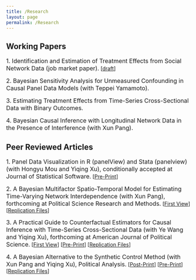 ```yaml
---
title: /Research
layout: page
permalink: /Research
---
```



## Working Papers 

<font size="3">1. Identification and Estimation of Treatment Effects from Social Network Data (job market paper).</font> [[draft](../Net_JMP_Liu.pdf)]
  
<font size="3">2. Bayesian Sensitivity Analysis for Unmeasured Confounding in Causal Panel Data Models (with Teppei Yamamoto).</font>  
<!-- force a new paragraph -->
<font size="3">3. Estimating Treatment Effects from Time-Series Cross-Sectional Data with Binary Outcomes.</font>  
<!-- force a new paragraph -->
<font size="3">4. Bayesian Causal Inference with Longitudinal Network Data in the Presence of Interference (with Xun Pang).</font>  



## Peer Reviewed Articles

<font size="3">1. Panel Data Visualization in R (panelView) and Stata (panelview) (with Hongyu Mou and Yiqing Xu), conditionally accepted at Journal of Statistical Software.</font> [<a href="https://papers.ssrn.com/sol3/papers.cfm?abstract_id=4202154">Pre-Print</a>] 

<font size="3">2. A Bayesian Multifactor Spatio-Temporal Model for Estimating Time-Varying Network Interdependence (with Xun Pang), forthcoming at Political Science Research and Methods.</font> [<a href="https://www.cambridge.org/core/journals/political-science-research-and-methods/article/abs/bayesian-multifactor-spatiotemporal-model-for-estimating-timevarying-network-interdependence/4BA3382FCC76830D7918E51678DDC1DE">First View</a>] [<a href="https://dataverse.harvard.edu/dataset.xhtml?persistentId=doi:10.7910/DVN/B5RVWB">Replication Files</a>]

<font size="3">3. A Practical Guide to Counterfactual Estimators for Causal Inference with Time-Series Cross-Sectional Data (with Ye Wang and Yiqing Xu), forthcoming at American Journal of Political Science.</font> [<a href="https://onlinelibrary.wiley.com/doi/full/10.1111/ajps.12723">First View</a>] [<a href="https://papers.ssrn.com/sol3/papers.cfm?abstract_id=3555463">Pre-Print</a>] [<a href="https://dataverse.harvard.edu/dataset.xhtml?persistentId=doi:10.7910/DVN/ZVC9W5">Replication Files</a>]

<font size="3">4. A Bayesian Alternative to the Synthetic Control Method (with Xun Pang and Yiqing Xu), Political Analysis.</font> [<a href="https://www.cambridge.org/core/journals/political-analysis/article/bayesian-alternative-to-synthetic-control-for-comparative-case-studies/C23BD67E4BBBB8C88ADAEAE169696A45">Post-Print</a>] [<a href="https://papers.ssrn.com/sol3/papers.cfm?abstract_id=3649226">Pre-Print</a>] [<a href="https://dataverse.harvard.edu/dataset.xhtml?persistentId=doi:10.7910/DVN/B6SWA1">Replication Files</a>]

